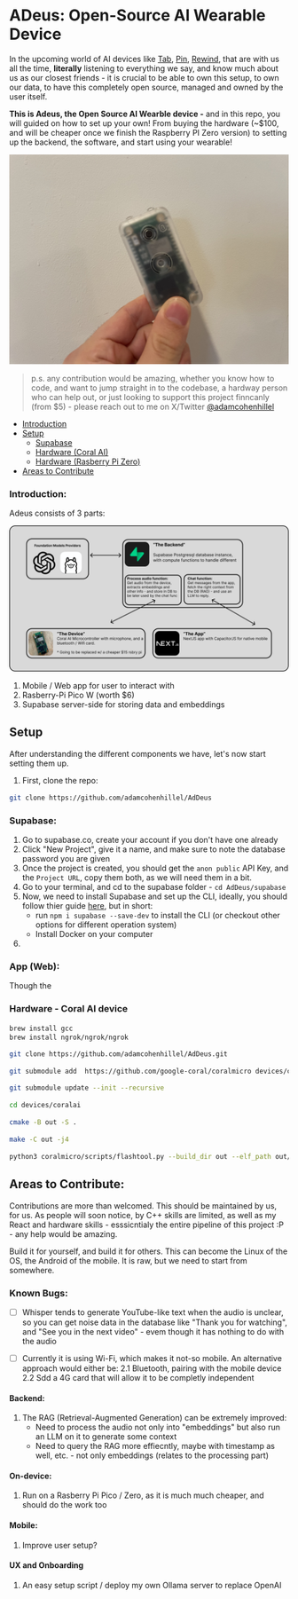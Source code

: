 # ADeus: Open-Source AI Wearable Device

In the upcoming world of AI devices like [Tab](https://mytab.ai/), [Pin](https://hu.ma.ne/aipin), [Rewind](https://www.rewind.ai/pendant), that are with us all the time, **literally** listening to everything we say, and know much about us as our closest friends - it is crucial to be able to own this setup, to own our data, to have this completely open source, managed and owned by the user itself.

**This is Adeus, the Open Source AI Wearble device -** and in this repo, you will guided on how to set up your own! From buying the hardware (~$100, and will be cheaper once we finish the Raspberry PI Zero version) to setting up the backend, the software, and start using your wearable!

![Addeus v0.1](docs/addeus_01.jpeg)

> p.s. any contribution would be amazing, whether you know how to code, and want to jump straight in to the codebase, a hardway person who can help out, or just looking to support this project finncanly (from $5) - please reach out to me on X/Twitter [@adamcohenhillel](https://twitter.com/adamcohenhillel)

- [Introduction](#introduction)
- [Setup](#setup)
  - [Supabase](#supabase)
  - [Hardware (Coral AI)](#hardware-coral-aI)
  - [Hardware (Rasberry Pi Zero)](#supabase)
- [Areas to Contribute](#areas-to-contribute)

### Introduction:

Adeus consists of 3 parts:

![addeus diagram](docs/addeus_diagram.png)

1. Mobile / Web app for user to interact with
2. Rasberry-Pi Pico W (worth $6)
3. Supabase server-side for storing data and embeddings

## Setup

After understanding the different components we have, let's now start setting them up.

1. First, clone the repo:

```bash
git clone https://github.com/adamcohenhillel/AdDeus
```

### Supabase:

1. Go to supabase.co, create your account if you don't have one already
2. Click "New Project", give it a name, and make sure to note the database password you are given
3. Once the project is created, you should get the `anon public` API Key, and the `Project URL`, copy them both, as we will need them in a bit.
4. Go to your terminal, and cd to the supabase folder - `cd AdDeus/supabase`
5. Now, we need to install Supabase and set up the CLI, ideally, you should follow thier guide [here](https://supabase.com/docs/guides/cli/getting-started?platform=macos#installing-the-supabase-cli), but in short:
   - run `npm i supabase --save-dev` to install the CLI (or checkout other options for different operation system)
   - Install Docker on your computer
6.

### App (Web):

Though the

### Hardware - Coral AI device

```
brew install gcc
brew install ngrok/ngrok/ngrok
```

```bash
git clone https://github.com/adamcohenhillel/AdDeus.git

```

```bash
git submodule add  https://github.com/google-coral/coralmicro devices/coralai/coralmicro
```

```bash
git submodule update --init --recursive
```

```bash
cd devices/coralai
```

```bash
cmake -B out -S .
```

```bash
make -C out -j4
```

```bash
python3 coralmicro/scripts/flashtool.py --build_dir out --elf_path out/coralmicro-app --wifi_ssid "<WIFI_NAME>" --wifi_psk "<WIFI_PASSWORD>"
```

## Areas to Contribute:

Contributions are more than welcomed. This should be maintained by us, for us.
As people will soon notice, by C++ skills are limited, as well as my React and hardware skills - esssicntialy the entire pipeline of this project :P - any help would be amazing.

Build it for yourself, and build it for others. This can become the Linux of the OS, the Android of the mobile. It is raw, but we need to start from somewhere.

### Known Bugs:

- [ ] Whisper tends to generate YouTube-like text when the audio is unclear, so you can get noise data in the database like "Thank you for watching", and "See you in the next video" - evem though it has nothing to do with the audio

- [ ] Currently it is using Wi-Fi, which makes it not-so mobile. An alternative approach would either be:
      2.1 Bluetooth, pairing with the mobile device
      2.2 Sdd a 4G card that will allow it to be completly independent

#### Backend:

1. The RAG (Retrieval-Augmented Generation) can be extremely improved:
   - Need to process the audio not only into "embeddings" but also run an LLM on it to generate some context
   - Need to query the RAG more effiecntly, maybe with timestamp as well, etc. - not only embeddings (relates to the processing part)

#### On-device:

1. Run on a Rasberry Pi Pico / Zero, as it is much much cheaper, and should do the work too

#### Mobile:

1. Improve user setup?

#### UX and Onboarding

1. An easy setup script / deploy my own Ollama server to replace OpenAI
